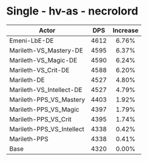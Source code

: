 # Single - hv-as - necrolord
| Actor | DPS | Increase |
|---|:---:|:---:|
|Emeni-LbE-DE|4612|6.76%|
|Marileth-VS_Mastery-DE|4595|6.37%|
|Marileth-VS_Magic-DE|4590|6.24%|
|Marileth-VS_Crit-DE|4588|6.20%|
|Marileth-DE|4527|4.80%|
|Marileth-VS_Intellect-DE|4527|4.79%|
|Marileth-PPS_VS_Mastery|4403|1.92%|
|Marileth-PPS_VS_Magic|4397|1.79%|
|Marileth-PPS_VS_Crit|4395|1.74%|
|Marileth-PPS_VS_Intellect|4338|0.42%|
|Marileth-PPS|4338|0.41%|
|Base|4320|0.00%|
